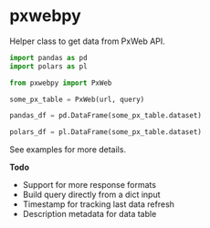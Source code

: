 # pxwebpy
Helper class to get data from PxWeb API.

```python
import pandas as pd
import polars as pl

from pxwebpy import PxWeb

some_px_table = PxWeb(url, query)

pandas_df = pd.DataFrame(some_px_table.dataset)

polars_df = pl.DataFrame(some_px_table.dataset)
```

See examples for more details.

**Todo**
- Support for more response formats
- Build query directly from a dict input
- Timestamp for tracking last data refresh
- Description metadata for data table
